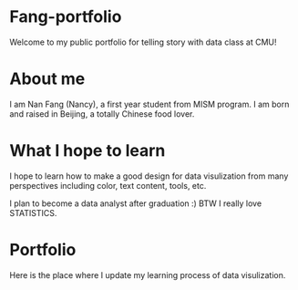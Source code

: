 # Fang-portfolio
Welcome to my public portfolio for telling story with data class at CMU!

# About me
I am Nan Fang (Nancy), a first year student from MISM program. 
I am born and raised in Beijing, a totally Chinese food lover. 

# What I hope to learn
I hope to learn how to make a good design for data visulization from many perspectives including color, text content, tools, etc.

I plan to become a data analyst after graduation :) BTW I really love STATISTICS.

# Portfolio
Here is the place where I update my learning process of data visulization. 
